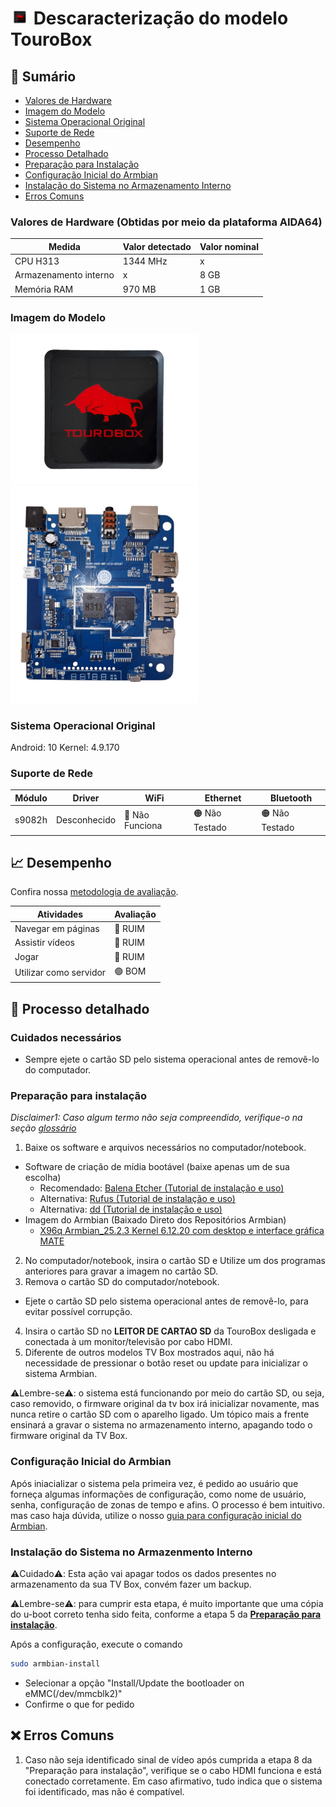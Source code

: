 # <img src="https://github.com/fellipetoffolo/super-projeto-tv-box/blob/Cortella/.assets/tourobox-box.png" alt="Imagem do case" width="30"/> Descaracterização do modelo TouroBox

## 🔎 Sumário
- [Valores de Hardware](#valores-de-hardware) 
- [Imagem do Modelo](#imagem-do-modelo)
- [Sistema Operacional Original](#sistema-operacional-original)
- [Suporte de Rede](#suporte-de-rede)
- [Desempenho](#-desempenho)
- [Processo Detalhado](#-processo-detalhado)
- [Preparação para Instalação](#preparação-para-instalação)
- [Configuração Inicial do Armbian](#configuração-inicial-do-armbian)
- [Instalação do Sistema no Armazenamento Interno](#instalação-do-sistema-no-armazenmento-interno)
- [Erros Comuns](#-erros-comuns)


### Valores de Hardware (Obtidas por meio da plataforma AIDA64)


| Medida                   | Valor detectado | Valor nominal |
| ------------------------ | --------------  | ------------- |
| CPU H313                 |       1344 MHz  |     x         |
| Armazenamento interno    |       x         |      8 GB     |
| Memória RAM              |       970 MB    |      1 GB     |


### Imagem do Modelo

<img src="https://github.com/fellipetoffolo/super-projeto-tv-box/blob/Cortella/.assets/tourobox-box.png" alt="Imagem do case" width="300"/>
<img src="https://github.com/fellipetoffolo/super-projeto-tv-box/blob/Cortella/.assets/tourobox-placa.png" alt="Imagem do hardware" width="300"/>

### Sistema Operacional Original


Android: 10
Kernel:  4.9.170


### Suporte de Rede 

|Módulo          |Driver          | WiFi            | Ethernet      | Bluetooth     | 
|----------------|----------------|-----------------|---------------|---------------|
|s9082h          | Desconhecido   |🔴 Não Funciona  |🟠 Não Testado|🟠 Não Testado |


## 📈 Desempenho

Confira nossa [metodologia de avaliação](material-de-apoio/glossario.md). <!-- Necessário criar arquivo de metodologia e linkar aqui -->

| Atividades                   | Avaliação     |
| ---------------------------- | --------------|
| Navegar em páginas           | 🔴 RUIM       |
| Assistir vídeos              | 🔴 RUIM       |
| Jogar                        | 🔴 RUIM       |
| Utilizar como servidor       | 🟢 BOM        |


## 📖 Processo detalhado

### Cuidados necessários

- Sempre ejete o cartão SD pelo sistema operacional antes de removê-lo do computador.

### Preparação para instalação

_Disclaimer1: Caso algum termo não seja compreendido, verifique-o na seção [glossário](material-de-apoio/glossario.md)_

1. Baixe os software e arquivos necessários no computador/notebook.
  - Software de criação de mídia bootável (baixe apenas um de sua escolha)
     - Recomendado: [Balena Etcher (Tutorial de instalação e uso)](https://etcher.balena.io/)
     - Alternativa: [Rufus (Tutorial de instalação e uso)](https://rufus.ie/pt_BR/)
     - Alternativa: [dd (Tutorial de instalação e uso)](https://medium.com/@emusyoka759/creating-a-bootable-usb-in-ubuntu-with-dd-9fb3debc0814)
  - Imagem do Armbian (Baixado Direto dos Repositórios Armbian)
     - [X96q Armbian_25.2.3 Kernel 6.12.20 com desktop e interface gráfica MATE](https://unioestebr-my.sharepoint.com/:u:/g/personal/renan_silva15_unioeste_br/EaAGVXmzL4VEtZWiTdYdYksBQ0bB81bMHmrC7qJ2vAuEZw?e=aYuQKC) 
2. No computador/notebook, insira o cartão SD e Utilize um dos programas anteriores para gravar a imagem no cartão SD.
3. Remova o cartão SD do computador/notebook.
  - Ejete o cartão SD pelo sistema operacional antes de removê-lo, para evitar possível corrupção. 
4. Insira o cartão SD no **LEITOR DE CARTAO SD** da TouroBox desligada e conectada à um monitor/televisão por cabo HDMI.
9. Diferente de outros modelos TV Box mostrados aqui, não há necessidade de pressionar o botão reset ou update para inicializar o sistema Armbian.

⚠️Lembre-se⚠️: o sistema está funcionando por meio do cartão SD, ou seja, caso removido, o firmware original da tv box irá inicializar novamente, mas nunca retire o cartão SD com o aparelho ligado. Um tópico mais a frente ensinará a gravar o sistema no armazenamento interno, apagando todo o firmware original da TV Box.

### Configuração Inicial do Armbian

Após iniacializar o sistema pela primeira vez, é pedido ao usuário que forneça algumas informações de configuração, como nome de usuário, senha, configuração de zonas de tempo e afins. O processo é bem intuitivo. mas caso haja dúvida, utilize o nosso [guia para configuração inicial do Armbian](#).

### Instalação do Sistema no Armazenmento Interno 

⚠️Cuidado⚠️: Esta ação vai apagar todos os dados presentes no armazenamento da sua TV Box, convém fazer um backup.

⚠️Lembre-se⚠️: para cumprir esta etapa, é muito importante que uma cópia do u-boot correto tenha sido feita, conforme a etapa 5 da [**Preparação para instalação**](#preparação-para-instalação).

Após a configuração, execute o comando 


```bash
sudo armbian-install
```

- Selecionar a opção "Install/Update the bootloader on eMMC(/dev/mmcblk2)"
- Confirme o que for pedido



## ❌ Erros Comuns

1. Caso não seja identificado sinal de vídeo após cumprida a etapa 8 da "Preparação para instalação", verifique se o cabo HDMI funciona e está conectado corretamente. Em caso afirmativo, tudo indica que o sistema foi identificado, mas não é compatível.




